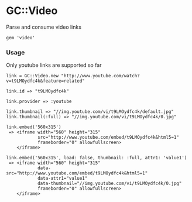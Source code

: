 # GC::Video

Parse and consume video links

    gem 'video'

### Usage

Only youtube links are supported so far

    link = GC::Video.new "http://www.youtube.com/watch?v=t9LMOydfc4k&feature=related"

    link.id => "t9LMOydfc4k"

    link.provider => :youtube

    link.thumbnail => "//img.youtube.com/vi/t9LMOydfc4k/default.jpg"
    link.thumbnail(:full) => "//img.youtube.com/vi/t9LMOydfc4k/0.jpg"

    link.embed('560x315')
     => <iframe width="560" height="315"
                src="http://www.youtube.com/embed/t9LMOydfc4k&html5=1"
                frameborder="0" allowfullscreen>
        </iframe>

    link.embed('560x315', load: false, thumbnail: :full, attr1: 'value1')
     => <iframe width="560" height="315"
                data-src="http://www.youtube.com/embed/t9LMOydfc4k&html5=1"
                data-attr1="value1"
                data-thumbnail="//img.youtube.com/vi/t9LMOydfc4k/0.jpg"
                frameborder="0" allowfullscreen>
        </iframe>
